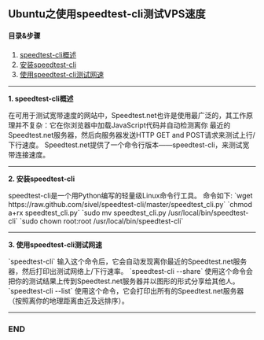 ## Ubuntu之使用speedtest-cli测试VPS速度
#### 目录&步骤
1. [speedtest-cli概述](#1)  
2. [安装speedtest-cli](#2)  
3. [使用speedtest-cli测试网速](#3)  

---
<p id = "1"><b>1. speedtest-cli概述</b></p>
在可用于测试宽带速度的网站中，Speedtest.net也许是使用最广泛的，其工作原理并不复杂：它在你浏览器中加载JavaScript代码并自动检测离你
最近的Speedtest.net服务器，然后向服务器发送HTTP GET and POST请求来测试上行/下行速度。  
Speedtest.net提供了一个命令行版本——speedtest-cli，来测试宽带连接速度。  

---
<p id = "2"><b>2. 安装speedtest-cli</b></p>
speedtest-cli是一个用Python编写的轻量级Linux命令行工具。  
命令如下:    
`wget https://raw.github.com/sivel/speedtest-cli/master/speedtest_cli.py`  
`chmod a+rx speedtest_cli.py`  
`sudo mv speedtest_cli.py /usr/local/bin/speedtest-cli`  
`sudo chown root:root /usr/local/bin/speedtest-cli`  

---
<p id = "3"><b>3. 使用speedtest-cli测试网速</b></p>
`speedtest-cli`  
输入这个命令后，它会自动发现离你最近的Speedtest.net服务器，然后打印出测试网络上/下行速率。  
`speedtest-cli --share`  
使用这个命令会把你的测试结果上传到Speedtest.net服务器并以图形的形式分享给其他人。  
`speedtest-cli --list`  
使用这个命令，它会打印出所有的Speedtest.net服务器（按照离你的地理距离由近及远排序）。  

---
### END
